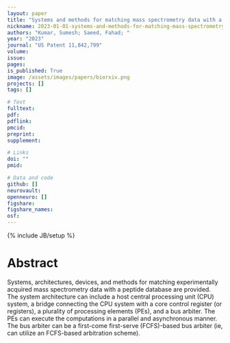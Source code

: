 ```yaml
---
layout: paper
title: "Systems and methods for matching mass spectrometry data with a peptide database"
nickname: 2023-01-01-systems-and-methods-for-matching-mass-spectrometry-data-with-a-peptide-database
authors: "Kumar, Sumesh; Saeed, Fahad; "
year: "2023"
journal: "US Patent 11,842,799"
volume: 
issue:
pages: 
is_published: True
image: /assets/images/papers/biorxiv.png
projects: []
tags: []

# Text
fulltext:
pdf:
pdflink:
pmcid:
preprint: 
supplement:

# Links
doi: ""
pmid:

# Data and code
github: []
neurovault:
openneuro: []
figshare:
figshare_names:
osf:
---
```

{% include JB/setup %}

# Abstract

Systems, architectures, devices, and methods for matching experimentally acquired mass spectrometry data with a peptide database are provided. The system architecture can include a host central processing unit (CPU) system, a bridge connecting the CPU system with a core control register (or registers), a plurality of processing elements (PEs), and a bus arbiter. The PEs can execute the computations in a parallel and asynchronous manner. The bus arbiter can be a first-come first-serve (FCFS)-based bus arbiter (ie, can utilize an FCFS-based arbitration scheme).
